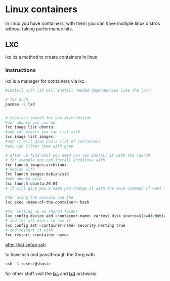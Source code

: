 # Linux containers

In linux you have containers, with them you can have multiple linux distros without taking performance hits.

## LXC 

lxc its a method to create containers in linux.

### Instructions

lxd is a manager for containers via lxc.
```bash
#Install with (it will install needed dependencies like the lxc):

# for arch
pacman -S lxd


# then you search for you distrubution
#for ubuntu you can do:
lxc image list ubuntu:
#and for others you can list with
lxc image list images:
#and it will give you a list of containers
#you can filter them with grep

# after um find what you need you can install it with the launch
# for exemple you can install archlinux with
lxc launch images:archlinux
# debian with
lxc launch images:debian/sid
#and ubuntu with
lxc launch ubuntu:20.04
# it will give you a name you change it with the move command if want to

#for using the console use the
lxc exec <name-of-the-container> bash

#for setting up an shared folder
lxc config device add <container-name> vartest disk source=$(pwd)/debian-shared path=/mnt/host
# and for all users to use it
lxc config set <container-name> security.nesting true
# and restart it with
lxc restart <container-name>
```




[after that setup ssh](https://www.freecodecamp.org/news/the-ultimate-guide-to-ssh-setting-up-ssh-keys/
)

to have ssh and passthrough the Xorg with
```bash
ssh -X <user>@<host>
```



for other stuff visit the 
[lxc](https://wiki.archlinux.org/title/Linux_Containers) 
and 
[lxd](https://wiki.archlinux.org/title/LXD) 
archwikis.

